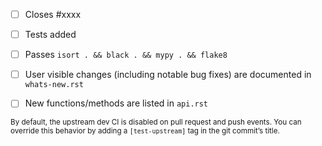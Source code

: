 <!-- Feel free to remove check-list items aren't relevant to your change -->

- [ ] Closes #xxxx
- [ ] Tests added
- [ ] Passes `isort . && black . && mypy . && flake8`
- [ ] User visible changes (including notable bug fixes) are documented in `whats-new.rst`
- [ ] New functions/methods are listed in `api.rst`


<sub>By default, the upstream dev CI is disabled on pull request and push events. You can override this behavior by adding a `[test-upstream]` tag in the git commit’s title.</sub>
